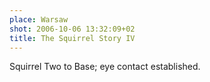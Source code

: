 ```yaml
---
place: Warsaw
shot: 2006-10-06 13:32:09+02
title: The Squirrel Story IV
---
```


Squirrel Two to Base; eye contact established.
